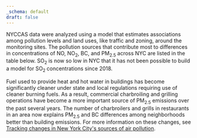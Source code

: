 ```yaml
---
_schema: default
draft: false
---
```

NYCCAS data were analyzed using a model that estimates associations among pollution levels and land uses, like traffic and zoning, around the monitoring sites. The pollution sources that contribute most to differences in concentrations of NO, NO<sub>2</sub>, BC, and PM<sub>2.5</sub> across NYC are listed in the table below. SO<sub>2</sub> is now so low in NYC that it has not been possible to build a model for SO<sub>2&nbsp;</sub>concentrations since 2018.

Fuel used to provide heat and hot water in buildings has become significantly cleaner under state and local regulations requiring use of cleaner burning fuels. As a result, commercial charbroiling and grilling operations have become a more important source of PM<sub>2.5</sub> emissions over the past several years. The number of charbroilers and grills in restaurants in an area now explains PM<sub>2.5</sub> and BC differences among neighborhoods better than building emissions. For more information on these changes, see [Tracking changes in New York City's sources of air pollution](../../data-stories/aq-cooking).